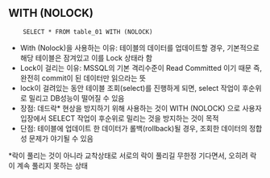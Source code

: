 ## WITH (NOLOCK)
```
    SELECT * FROM table_01 WITH (NOLOCK)
```
- With (Nolock)을 사용하는 이유: 테이블의 데이터를 업데이트할 경우, 기본적으로 해당 테이블은 잠겨있고 이를 Lock 상태라 함
- Lock이 걸리는 이유: MSSQL의 기본 격리수준이 Read Committed 이기 때문 즉, 완전히 commit이 된 데이터만 읽으라는 뜻
- lock이 걸려있는 동안 테이블 조회(select)를 진행하게 되면, select 작업이 후순위로 밀리고 DB성능이 떨어질 수 있음
- 장점: 데드락* 현상을 방지하기 위해 사용하는 것이 WITH (NOLOCK) 으로 사용자 입장에서 SELECT 작업이 후순위로 밀리는 것을 방지하는 것이 목적
- 단점: 테이블에 업데이트 한 데이터가 롤백(rollback)될 경우, 조회한 데이터의 정합성 문제가 야기될 수 있음

*락이 풀리는 것이 아니라 교착상태로 서로의 락이 풀리길 무한정 기다면서, 오히려 락이 계속 풀리지 못하는 상태
